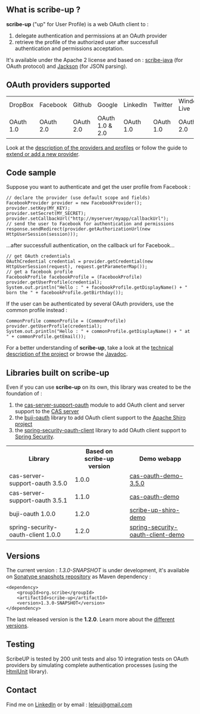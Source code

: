 <h2>What is scribe-up ?</h2>

<b>scribe-up</b> ("up" for User Profile) is a web OAuth client to :
<ol>
<li>delegate authentication and permissions at an OAuth provider</li>
<li>retrieve the profile of the authorized user after successfull authentication and permissions acceptation.</li>
</ol>

It's available under the Apache 2 license and based on : <a href="https://github.com/fernandezpablo85/scribe-java">scribe-java</a> (for OAuth protocol) and <a href="https://github.com/FasterXML/jackson-core">Jackson</a> (for JSON parsing).

<h2>OAuth providers supported</h2>

<table>
<tr><td>DropBox</td><td>Facebook</td><td>Github</td><td>Google</td><td>LinkedIn</td><td>Twitter</td><td>Windows Live</td><td>WordPress</td><td>Yahoo</td></tr>
<tr><td>OAuth 1.0</td><td>OAuth 2.0</td><td>OAuth 2.0</td><td>OAuth 1.0 & 2.0</td><td>OAuth 1.0</td><td>OAuth 1.0</td><td>OAuth 2.0</td><td>OAuth 2.0</td><td>OAuth 1.0</td></tr>
</table>

Look at the <a href="https://github.com/leleuj/scribe-up/wiki/Description-of-providers-and-profiles">description of the providers and profiles</a> or follow the guide to <a href="https://github.com/leleuj/scribe-up/wiki/Extend-or-add-a-new-provider">extend or add a new provider</a>.

<h2>Code sample</h2>

Suppose you want to authenticate and get the user profile from Facebook :
<pre><code>// declare the provider (use default scope and fields)
FacebookProvider provider = new FacebookProvider();
provider.setKey(MY_KEY);
provider.setSecret(MY_SECRET);
provider.setCallbackUrl("http://myserver/myapp/callbackUrl");
// send the user to Facebook for authentication and permissions
response.sendRedirect(provider.getAuthorizationUrl(new HttpUserSession(session)));</code></pre>
...after successfull authentication, on the callback url for Facebook...
<pre><code>// get OAuth credentials
OAuthCredential credential = provider.getCredential(new HttpUserSession(request), request.getParameterMap());
// get a facebook profile
FacebookProfile facebookProfile = (FacebookProfile) provider.getUserProfile(credential);
System.out.println("Hello : " + facebookProfile.getDisplayName() + " born the " + facebookProfile.getBirthday());</code></pre>
If the user can be authenticated by several OAuth providers, use the common profile instead :
<pre><code>CommonProfile commonProfile = (CommonProfile) provider.getUserProfile(credential);
System.out.println("Hello : " + commonProfile.getDisplayName() + " at " + commonProfile.getEmail());</code></pre>

For a better understanding of <b>scribe-up</b>, take a look at the <a href="https://github.com/leleuj/scribe-up/wiki/Technical-description">technical description of the project</a> or browse the <a href="http://javadoc.leleuj.cloudbees.net/">Javadoc</a>.

<h2>Libraries built on scribe-up</h2>

Even if you can use <b>scribe-up</b> on its own, this library was created to be the foundation of :
<ol>
<li>the <a href="https://wiki.jasig.org/display/CASUM/OAuth">cas-server-support-oauth</a> module to add OAuth client and server support to the <a href="http://www.jasig.org/cas">CAS server</a></li>
<li>the <a href="https://github.com/bujiio/buji-oauth">buji-oauth</a> library to add OAuth client support to the <a href="http://shiro.apache.org">Apache Shiro project</a></li>
<li>the <a href="https://github.com/leleuj/spring-security-oauth-client">spring-security-oauth-client</a> library to add OAuth client support to <a href="http://static.springsource.org/spring-security/site/">Spring Security</a>.</li>
</ol>

<table>
<tr><th>Library</th><th>Based on scribe-up version</th><th>Demo webapp</th></tr>
<tr><td>cas-server-support-oauth 3.5.0</td><td>1.0.0</td><td><a href="https://github.com/leleuj/cas-oauth-demo-3.5.0">cas-oauth-demo-3.5.0</a></td></tr>
<tr><td>cas-server-support-oauth 3.5.1</td><td>1.1.0</td><td><a href="https://github.com/leleuj/cas-oauth-demo">cas-oauth-demo</a></td></tr>
<tr><td>buji-oauth 1.0.0</td><td>1.2.0</td><td><a href="https://github.com/leleuj/scribe-up-shiro-demo">scribe-up-shiro-demo</a></td></tr>
<tr><td>spring-security-oauth-client 1.0.0</td><td>1.2.0</td><td><a href="https://github.com/leleuj/spring-security-oauth-client-demo">spring-security-oauth-client-demo</a></td></tr>
</table>

<h2>Versions</h2>

The current version : <i>1.3.0-SNAPSHOT</i> is under development, it's available on <a href="https://oss.sonatype.org/content/repositories/snapshots/org/scribe/scribe-up/">Sonatype snapshots repository</a> as Maven dependency :
<pre><code>&lt;dependency&gt;
    &lt;groupId&gt;org.scribe&lt;/groupId&gt;
    &lt;artifactId&gt;scribe-up&lt;/artifactId&gt;
    &lt;version&gt;1.3.0-SNAPSHOT&lt;/version&gt;
&lt;/dependency&gt;</code></pre>
The last released version is the <b>1.2.0</b>. Learn more about the <a href="https://github.com/leleuj/scribe-up/wiki/Versions">different versions</a>.

<h2>Testing</h2>

ScribeUP is tested by 200 unit tests and also 10 integration tests on OAuth providers by simulating complete authentication processes (using the <a href="http://htmlunit.sourceforge.net/">HtmlUnit</a> library).

<h2>Contact</h2>

Find me on <a href="http://www.linkedin.com/in/jleleu">LinkedIn</a> or by email : leleuj@gmail.com
